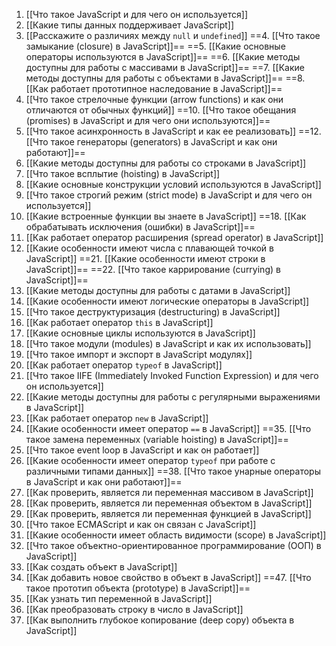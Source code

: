 1. [[Что такое JavaScript и для чего он используется]]
2. [[Какие типы данных поддерживает JavaScript]]
3. [[Расскажите о различиях между `null` и `undefined`]]
==4. [[Что такое замыкание (closure) в JavaScript]]==
==5. [[Какие основные операторы используются в JavaScript]]==
==6. [[Какие методы доступны для работы с массивами в JavaScript]]==
==7. [[Какие методы доступны для работы с объектами в JavaScript]]==
==8. [[Как работает прототипное наследование в JavaScript]]==
9. [[Что такое стрелочные функции (arrow functions) и как они отличаются от обычных функций]]
==10. [[Что такое обещания (promises) в JavaScript и для чего они используются]]==
11. [[Что такое асинхронность в JavaScript и как ее реализовать]]
==12. [[Что такое генераторы (generators) в JavaScript и как они работают]]==
13. [[Какие методы доступны для работы со строками в JavaScript]]
14. [[Что такое всплытие (hoisting) в JavaScript]]
15. [[Какие основные конструкции условий используются в JavaScript]]
16. [[Что такое строгий режим (strict mode) в JavaScript и для чего он используется]]
17. [[Какие встроенные функции вы знаете в JavaScript]]
==18. [[Как обрабатывать исключения (ошибки) в JavaScript]]==
19. [[Как работает оператор расширения (spread operator) в JavaScript]]
20. [[Какие особенности имеют числа с плавающей точкой в JavaScript]]
==21. [[Какие особенности имеют строки в JavaScript]]==
==22. [[Что такое каррирование (currying) в JavaScript]]==
23. [[Какие методы доступны для работы с датами в JavaScript]]
24. [[Какие особенности имеют логические операторы в JavaScript]]
25. [[Что такое деструктуризация (destructuring) в JavaScript]]
26. [[Как работает оператор `this` в JavaScript]]
27. [[Какие основные циклы используются в JavaScript]]
28. [[Что такое модули (modules) в JavaScript и как их использовать]]
29. [[Что такое импорт и экспорт в JavaScript модулях]]
30. [[Как работает оператор `typeof` в JavaScript]]
31. [[Что такое IIFE (Immediately Invoked Function Expression) и для чего он используется]]
32. [[Какие методы доступны для работы с регулярными выражениями в JavaScript]]
33. [[Как работает оператор `new` в JavaScript]]
34. [[Какие особенности имеет оператор `==` в JavaScript]]
==35. [[Что такое замена переменных (variable hoisting) в JavaScript]]==
36. [[Что такое event loop в JavaScript и как он работает]]
37. [[Какие особенности имеет оператор `typeof` при работе с различными типами данных]]
==38. [[Что такое унарные операторы в JavaScript и как они работают]]==
39. [[Как проверить, является ли переменная массивом в JavaScript]]
40. [[Как проверить, является ли переменная объектом в JavaScript]]
41. [[Как проверить, является ли переменная функцией в JavaScript]]
42. [[Что такое ECMAScript и как он связан с JavaScript]]
43. [[Какие особенности имеет область видимости (scope) в JavaScript]]
44. [[Что такое объектно-ориентированное программирование (ООП) в JavaScript]]
45. [[Как создать объект в JavaScript]]
46. [[Как добавить новое свойство в объект в JavaScript]]
==47. [[Что такое прототип объекта (prototype) в JavaScript]]==
48. [[Как узнать тип переменной в JavaScript]]
49. [[Как преобразовать строку в число в JavaScript]]
50. [[Как выполнить глубокое копирование (deep copy) объекта в JavaScript]]